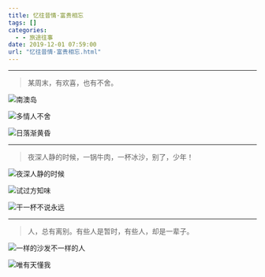 ```yaml
---
title: 忆往昔情·富贵相忘
tags: []
categories:
  - - 旅途往事
date: 2019-12-01 07:59:00
url: "忆往昔情·富贵相忘.html"
---
```


* * *

> 某周末，有欢喜，也有不舍。

![南澳岛](http://blog.dahouzi.cn/blog/picture/IMG_20191130_164711.jpg?imageView/2/w/800 "南澳岛")

![多情人不舍](http://blog.dahouzi.cn/blog/picture/IMG_20191130_165305.jpg?imageView/2/w/800 "多情人不舍")

![日落渐黄昏](http://blog.dahouzi.cn/blog/picture/IMG_20191130_170455.jpg?imageView/2/w/800 "日落渐黄昏")

* * *

> 夜深人静的时候，一锅牛肉，一杯冰沙，别了，少年！

![夜深人静的时候](http://blog.dahouzi.cn/blog/picture/IMG_20191130_235404.jpg?imageView/2/w/800 "夜深人静的时候")

![试过方知味](http://blog.dahouzi.cn/blog/picture/IMG_20191201_124239.jpg?imageView/2/w/800 "试过方知味")

![干一杯不说永远](http://blog.dahouzi.cn/blog/picture/IMG_20191130_221101.jpg?imageView/2/w/800 "干一杯不说永远")

* * *

> 人，总有离别。有些人是暂时，有些人，却是一辈子。

![一样的沙发不一样的人](http://blog.dahouzi.cn/blog/picture/IMG_20191130_211344.jpg?imageView/2/w/800 "一样的沙发不一样的人")

![唯有天懂我](http://blog.dahouzi.cn/blog/picture/IMG_20191130_215637.jpg?imageView/2/w/800 "唯有天懂我")
